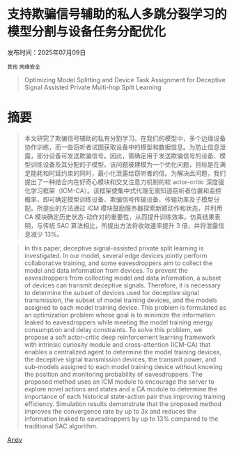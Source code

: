 # 支持欺骗信号辅助的私人多跳分裂学习的模型分割与设备任务分配优化

发布时间：2025年07月09日

`其他` `网络安全`

> Optimizing Model Splitting and Device Task Assignment for Deceptive Signal Assisted Private Multi-hop Split Learning

# 摘要

> 本文研究了欺骗信号辅助的私有分割学习。在我们的模型中，多个边缘设备协作训练，而一些窃听者试图获取设备中的模型和数据信息。为防止信息泄露，部分设备可发送欺骗信号。因此，需确定用于发送欺骗信号的设备、模型训练设备及其分配的子模型。该问题被建模为一个优化问题，目标是在满足能耗和时延约束的同时，最小化泄露给窃听者的信。为解决此问题，我们提出了一种结合内在好奇心模块和交叉注意力机制的软 actor-critic 深度强化学习框架（ICM-CA）。该框架使集中式代理无需知道窃听者位置和监控概率，即可确定模型训练设备、欺骗信号传输设备、传输功率及子模型分配。所提出的方法通过 ICM 模块鼓励服务器探索新颖动作和状态，并利用 CA 模块确定历史状态-动作对的重要性，从而提升训练效率。仿真结果表明，与传统 SAC 算法相比，所提出方法将收敛速率提升 3 倍，并将泄露信息减少 13%。

> In this paper, deceptive signal-assisted private split learning is investigated. In our model, several edge devices jointly perform collaborative training, and some eavesdroppers aim to collect the model and data information from devices. To prevent the eavesdroppers from collecting model and data information, a subset of devices can transmit deceptive signals. Therefore, it is necessary to determine the subset of devices used for deceptive signal transmission, the subset of model training devices, and the models assigned to each model training device. This problem is formulated as an optimization problem whose goal is to minimize the information leaked to eavesdroppers while meeting the model training energy consumption and delay constraints. To solve this problem, we propose a soft actor-critic deep reinforcement learning framework with intrinsic curiosity module and cross-attention (ICM-CA) that enables a centralized agent to determine the model training devices, the deceptive signal transmission devices, the transmit power, and sub-models assigned to each model training device without knowing the position and monitoring probability of eavesdroppers. The proposed method uses an ICM module to encourage the server to explore novel actions and states and a CA module to determine the importance of each historical state-action pair thus improving training efficiency. Simulation results demonstrate that the proposed method improves the convergence rate by up to 3x and reduces the information leaked to eavesdroppers by up to 13% compared to the traditional SAC algorithm.

[Arxiv](https://arxiv.org/abs/2507.07323)